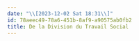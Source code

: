 ```yaml
---
date: "\\[2023-12-02 Sat 18:31\\]"
id: 78aeec49-78a6-451b-8af9-a90575ab0fb2
title: De la Division du Travail Social
---
```



